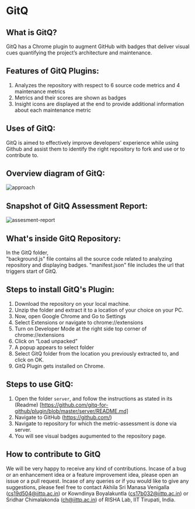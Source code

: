 # GitQ

## What is GitQ?
GitQ has a Chrome plugin to augment GitHub with badges that deliver visual cues quantifying the
project’s architecture and maintenance.

## Features of GitQ Plugins:
1. Analyzes the repository with respect to 6 source code metrics and 4 maintenance metrics
2. Metrics and their scores are shown as badges
3. Insight icons are displayed at the end to provide additional information about each maintenance metric

## Uses of GitQ:
GitQ is aimed to effectively improve developers' experience while using Github and assist them to identify the right repository to fork and use or to contribute to.

## Overview diagram of GitQ:
<img alt="approach" src="https://kowndinya2000.github.io/buffer-2.github.io/GitQ-workflow.png">


## Snapshot of GitQ Assessment Report:
<img alt="assesment-report" src="https://kowndinya2000.github.io/gitq-resources.github.io/assessment-report-short.png">

## What's inside GitQ Repository:
In the GitQ folder,   
"background.js" file contains all the source code related to analyzing repository and displaying badges.
"manifest.json" file includes the url that triggers start of GitQ.

## Steps to install GitQ's Plugin:
1. Download the repository on your local machine.  
2. Unzip the folder and extract it to a location of your choice on your PC.  
3. Now, open Google Chrome and Go to Settings  
4. Select Extensions or navigate to chrome://extensions  
5. Turn on Developer Mode at the right side top corner of chrome://extensions  
6. Click on “Load unpacked”  
7. A popup appears to select folder  
8. Select GitQ folder from the location you previously extracted to, and click on OK.  
9. GitQ Plugin gets installed on Chrome.  

## Steps to use GitQ:
1. Open the folder ```server```, and follow the instructions as stated in its (Readme) [https://github.com/gitq-for-github/plugin/blob/master/server/README.md]
2. Navigate to GitHub (https://github.com/)  
3. Navigate to repository for which the metric-assessment is done via server.   
4. You will see visual badges augumented to the repository page.  


## How to contribute to GitQ
We will be very happy to receive any kind of contributions. Incase of a bug or an enhancement idea or a feature improvement idea, please open an issue or a pull request. Incase of any queries or if you would like to give any suggestions, please feel free to contact Akhila Sri Manasa Venigalla (cs19d504@iittp.ac.in) or Kowndinya Boyalakuntla (cs17b032@iittp.ac.in) or Sridhar Chimalakonda (ch@iittp.ac.in) of RISHA Lab, IIT Tirupati, India.
